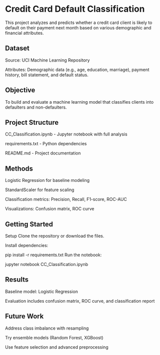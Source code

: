 # Credit Card Default Classification
This project analyzes and predicts whether a credit card client is likely to default on their payment next month based on various demographic and financial attributes.

## Dataset
Source: UCI Machine Learning Repository

Attributes: Demographic data (e.g., age, education, marriage), payment history, bill statement, and default status.

## Objective
To build and evaluate a machine learning model that classifies clients into defaulters and non-defaulters.

## Project Structure

CC_Classification.ipynb              - Jupyter notebook with full analysis

requirements.txt                     - Python dependencies

README.md                            - Project documentation

## Methods
Logistic Regression for baseline modeling

StandardScaler for feature scaling

Classification metrics: Precision, Recall, F1-score, ROC-AUC

Visualizations: Confusion matrix, ROC curve

## Getting Started
Setup
Clone the repository or download the files.

Install dependencies:

pip install -r requirements.txt
Run the notebook:

jupyter notebook CC_Classification.ipynb

## Results
Baseline model: Logistic Regression

Evaluation includes confusion matrix, ROC curve, and classification report

## Future Work
Address class imbalance with resampling

Try ensemble models (Random Forest, XGBoost)

Use feature selection and advanced preprocessing

